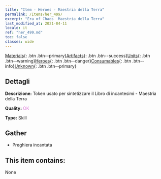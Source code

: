 ```yaml
---
title: "Item - Heroes - Maestria della Terra"
permalink: /Items/her_499/
excerpt: "Era of Chaos  Maestria della Terra"
last_modified_at: 2021-04-11
locale: it
ref: "her_499.md"
toc: false
classes: wide
---
```

 [Materials](/it/Items/){: .btn .btn--primary}[Artifacts](/it/Items/Artifacts/){: .btn .btn--success}[Units](/it/Items/Units/){: .btn .btn--warning}[Heroes](/it/Items/Heroes/){: .btn .btn--danger}[Consumables](/it/Items/Consumables/){: .btn .btn--info}[Unknown](/it/Items/Unknown/){: .btn .btn--primary}

## Dettagli
 **Descrizione:** Token usato per sintetizzare il Libro di incantesimi - Maestria della Terra

 **Quality:** <span style="color: #DA70D6">OK</span>

 **Type:** Skill

## Gather

*    Preghiera incantata 

## This item contains:

  None

